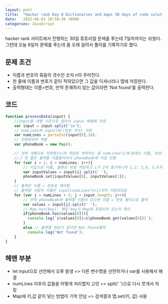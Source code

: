 ```yaml
---
layout: post
title:  "Hacker rank Day 8 Dictionaries and maps 30 days of code solution"
date:   2022-06-01 18:50:30 +0900
categories: JavaScript
---
```


hacker rank 사이트에서 진행하는 30일 튜토리얼 문제를 푸는데 7일차까지는 쉬웠다.  
그런데 오늘 8일차 문제를 푸는데 좀 오래 걸려서 풀이를 기록하기로 했다.  

## 문제 조건
- 이름과 번호의 묶음의 갯수인 숫자 n이 주어진다.
- 한 줄에 이름과 번호가 같이 적혀있으면 그 값을 딕셔너리나 맵에 저장한다. 
- 출력형태는 이름=번호, 만약 존재하지 않는 값이라면 'Not found'를 출력한다.

## 코드
```js
function processData(input) {
    //input을 개행 기준으로 잘라서 input 배열에 저장
    var input = input.split('\n');
    // numLines에 input[0](번호 갯수) 저장
    var numLines = parseInt(input[0],10);
    // 전화번호부 역할
    var phoneBook = new Map();

    // 전부 개행으로 저장했으니까 저장된 연락처는 총 numLines*2개(원래는 이름, 번호가 한줄이어서)
    //그 뒷 줄은 출력할 이름들이라서 phoneBook에 저장 안함
    for (var i = 1; i < numLines; i++){
        // 키값으로 이름, 벨류로 번호 저장하고 i가 2씩 증가하니까 1,2; 3,4; 5,6처럼 이름, 번호 쌍으로 저장
        var inputValues = input[i].split(' ');
        phoneBook.set(inputValues[0], inputValues[1]);
    }
    // 출력은 이름 = 번호로 해야함
    // 출력할 사람의 이름은 input[numLines*2+1]부터 저장되있음
    for (var j = numLines + 1; j < input.length; j++){
        // 만약 phoneBook에 출력할 이름이 있으면 이름 = 번호 형식으로 출력
        var values = input[j].split(' ');
        // Map.has(key): 해당 key가 Map에 포함되어 있는지 확인
        if(phoneBook.has(values[0])){
          console.log(`${values[0]}=${phoneBook.get(values[0])}`);
        }
        else // 출력할 정보가 없다면 Not Found출력
          console.log('Not found');
    }
}
```

## 헤맨 부분
- let input으로 선언해서 오류 발생 => 다른 변수명을 선언하거나 var를 사용해서 해결
- numLines 이후의 값들을 어떻게 처리할지 고민 => split(' ')으로 다시 쪼개서 저장
- Map에 키,값 같이 넣는 방법이 기억 안남 => 검색결과 맵.set(키, 값) 사용